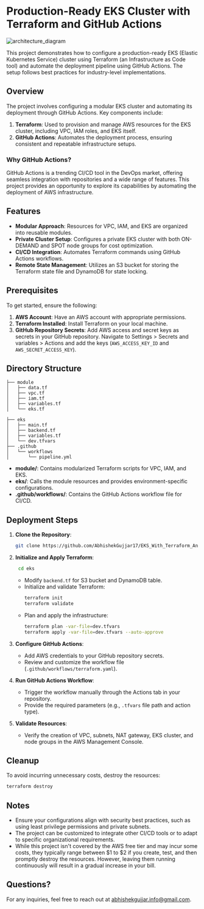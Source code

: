 # Production-Ready EKS Cluster with Terraform and GitHub Actions

![architecture_diagram](./eks_tf_github_actions.gif)

This project demonstrates how to configure a production-ready EKS (Elastic Kubernetes Service) cluster using Terraform (an Infrastructure as Code tool) and automate the deployment pipeline using GitHub Actions. The setup follows best practices for industry-level implementations.

## Overview

The project involves configuring a modular EKS cluster and automating its deployment through GitHub Actions. Key components include:

1. **Terraform**: Used to provision and manage AWS resources for the EKS cluster, including VPC, IAM roles, and EKS itself.
2. **GitHub Actions**: Automates the deployment process, ensuring consistent and repeatable infrastructure setups.

### Why GitHub Actions?

GitHub Actions is a trending CI/CD tool in the DevOps market, offering seamless integration with repositories and a wide range of features. This project provides an opportunity to explore its capabilities by automating the deployment of AWS infrastructure.

## Features

- **Modular Approach**: Resources for VPC, IAM, and EKS are organized into reusable modules.
- **Private Cluster Setup**: Configures a private EKS cluster with both ON-DEMAND and SPOT node groups for cost optimization.
- **CI/CD Integration**: Automates Terraform commands using GitHub Actions workflows.
- **Remote State Management**: Utilizes an S3 bucket for storing the Terraform state file and DynamoDB for state locking.

## Prerequisites

To get started, ensure the following:

1. **AWS Account**: Have an AWS account with appropriate permissions.
2. **Terraform Installed**: Install Terraform on your local machine.
3. **GitHub Repository Secrets**: Add AWS access and secret keys as secrets in your GitHub repository. Navigate to Settings > Secrets and variables > Actions and add the keys (`AWS_ACCESS_KEY_ID` and `AWS_SECRET_ACCESS_KEY`).

## Directory Structure

```
├── module
│   ├── data.tf
│   ├── vpc.tf
│   ├── iam.tf
│   ├── variables.tf
│   └── eks.tf

├── eks
│   ├── main.tf
│   ├── backend.tf
│   ├── variables.tf
│   └── dev.tfvars
├── .github
│   └── workflows
│       └── pipeline.yml
```

- **module/**: Contains modularized Terraform scripts for VPC, IAM, and EKS.
- **eks/**: Calls the module resources and provides environment-specific configurations.
- **.github/workflows/**: Contains the GitHub Actions workflow file for CI/CD.

## Deployment Steps

1. **Clone the Repository**:

   ```bash
   git clone https://github.com/AbhishekGujjar17/EKS_With_Terraform_And_Github_Actions.git
   ```

2. **Initialize and Apply Terraform**:
    ```bash
     cd eks
    ```
   - Modify `backend.tf` for S3 bucket and DynamoDB table.
   - Initialize and validate Terraform:
     ```bash
     terraform init
     terraform validate
     ```
   - Plan and apply the infrastructure:
     ```bash
     terraform plan -var-file=dev.tfvars
     terraform apply -var-file=dev.tfvars --auto-approve
     ```

4. **Configure GitHub Actions**:

   - Add AWS credentials to your GitHub repository secrets.
   - Review and customize the workflow file (`.github/workflows/terraform.yaml`).

5. **Run GitHub Actions Workflow**:

   - Trigger the workflow manually through the Actions tab in your repository.
   - Provide the required parameters (e.g., `.tfvars` file path and action type).

6. **Validate Resources**:
   - Verify the creation of VPC, subnets, NAT gateway, EKS cluster, and node groups in the AWS Management Console.

## Cleanup

To avoid incurring unnecessary costs, destroy the resources:

```bash
terraform destroy
```

## Notes

- Ensure your configurations align with security best practices, such as using least privilege permissions and private subnets.
- The project can be customized to integrate other CI/CD tools or to adapt to specific organizational requirements.
- While this project isn't covered by the AWS free tier and may incur some costs, they typically range between $1 to $2 if you create, test, and then promptly destroy the resources. However, leaving them running continuously will result in a gradual increase in your bill.

## Questions?

For any inquiries, feel free to reach out at abhishekgujjar.info@gmail.com.
